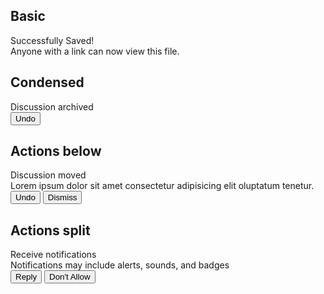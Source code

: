 <script lang="ts">
  import { mdiInbox, mdiCheckCircleOutline } from '@mdi/js';

  import AppBar from '$lib/components/AppBar.svelte';
  import Button from '$lib/components/Button.svelte';
  import Icon from '$lib/components/Icon.svelte';
  import Preview from '$lib/components/Preview.svelte';
  import Notification from '$lib/components/Notification.svelte';
  import Stack from '$lib/components/Stack.svelte';
</script>

## Basic

<Preview>
  <Stack vertical class="w-100">
    <Notification open closeIcon>
      <div slot="icon">
        <Icon path={mdiCheckCircleOutline} class="text-green-500" />
      </div>
      <div slot="title">Successfully Saved!</div>
      <div slot="description">Anyone with a link can now view this file.</div>
    </Notification>
  </Stack>
</Preview>

## Condensed

<Preview>
  <Stack vertical class="w-100">
    <Notification open actions="right" closeIcon>
      <div slot="title">Discussion archived</div>
      <div slot="actions">
        <Button class="text-blue-500 hover:bg-blue-500 ">Undo</Button>
      </div>
    </Notification>
  </Stack>
</Preview>

## Actions below

<Preview>
  <Stack vertical class="w-100">
    <Notification actions="below" closeIcon>
      <div slot="icon" class="self-start">
        <Icon path={mdiInbox} />
      </div>
      <div slot="title">Discussion moved</div>
      <div slot="description" class="w-80">
        Lorem ipsum dolor sit amet consectetur adipisicing elit oluptatum
        tenetur.
      </div>
      <div slot="actions">
        <Button class="text-blue-500 hover:bg-blue-500">Undo</Button>
        <Button>Dismiss</Button>
      </div>
    </Notification>
  </Stack>
</Preview>

## Actions split

<Preview>
  <Stack vertical class="w-160">
    <Notification actions="split">
      <div slot="title">Receive notifications</div>
      <div slot="description">
        Notifications may include alerts, sounds, and badges
      </div>
      <div slot="actions" class="h-full">
        <Stack vertical class="border-l divide-y h-full">
          <Button class="text-blue-500 hover:bg-blue-500">Reply</Button>
          <Button>Don't Allow</Button>
        </Stack>
      </div>
    </Notification>
  </Stack>
</Preview>
